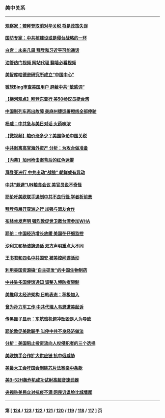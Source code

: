 ### 美中关系
---
#### [观察家：若拜登取消对华关税 将是政策失误](../../pages/nf1412576/n13741274.md?05202045) 
#### [国防专家：中共核建设或是侵台战略的一环](../../pages/nf1412576/n13741297.md?05202045) 
#### [白宫：未来几周 拜登和习近平可能通话](../../pages/nf1412576/n13741150.md?05202045) 
#### [油管热门视频 网站代理 翻墙必看视频](http://209.222.30.114:81/youtube.html?05202045)
#### [美智库哈德逊研究所成立“中国中心”](../../pages/nf1412576/n13741159.md?05202045) 
#### [微软Bing审查美国用户 屏蔽中共“敏感词”](../../pages/nf1412576/n13741031.md?05202045) 
#### [【横河观点】拜登东亚行 美50参议员挺台湾](../../pages/nf1412576/n13741104.md?05202045) 
#### [中国制列车再出故障 美麻州捷运署橙线全部停驶](../../pages/nf1412576/n13741041.md?05202045) 
#### [杨威：中共急与美日对话 火药味浓](../../pages/nf1412576/n13740330.md?05202045) 
#### [【微视频】粮价涨多少？美国争论中国关税](../../pages/nf1412576/n13740815.md?05202045) 
#### [中共剥离高官海外资产 分析：为攻台做准备](../../pages/nf1412576/n13740959.md?05202045) 
#### [【内幕】加州枪击案背后的红色迷雾](../../pages/nf1412576/n13740526.md?05202045) 
#### [拜登亚洲行 中共出动“战狼” 朝鲜或有异动](../../pages/nf1412576/n13740664.md?05202045) 
#### [中共“躲避”UN粮食会议 美官员说不奇怪](../../pages/nf1412576/n13740742.md?05202045) 
#### [耶伦吁美欧联手遏制中共不良行径 学者析前景](../../pages/nf1412576/n13740600.md?05202045) 
#### [拜登将展开亚洲之行 加强与盟友合作](../../pages/nf1412576/n13740583.md?05202045) 
#### [布林肯发声明 强烈敦促世卫邀台湾参加WHA](../../pages/nf1412576/n13740190.md?05202045) 
#### [耶伦：中国经济增长放缓 美国在仔细监控](../../pages/nf1412576/n13740151.md?05202045) 
#### [沙利文和杨洁篪通话 双方声明重点大不同](../../pages/nf1412576/n13740117.md?05202045) 
#### [王书君和四名中共国安 被美控间谍活动](../../pages/nf1412576/n13740137.md?05202045) 
#### [利用美国资源搞“自主研发”的中国生物制药](../../pages/nf1412576/n13740112.md?05202045) 
#### [中共驻多国使馆通知 调整入境防疫限制](../../pages/nf1412576/n13739965.md?05202045) 
#### [美推印太经济架构 日韩表态：积极加入](../../pages/nf1412576/n13739958.md?05202045) 
#### [曾为孙力军工作 中共代理人韦恩遭美起诉](../../pages/nf1412576/n13739487.md?05202045) 
#### [传黑匣子显示：东航班机俯冲坠毁是人为导致](../../pages/nf1412576/n13739368.md?05202045) 
#### [耶伦敦促美欧联手 叫停中共不良经济做法](../../pages/nf1412576/n13739348.md?05202045) 
#### [分析：美国阻止投资流向人权侵犯者的三个选择](../../pages/nf1412576/n13739120.md?05202045) 
#### [美欧携手合作扩大供应链 抗中俄威胁](../../pages/nf1412576/n13739032.md?05202045) 
#### [美最大工会吁国会删除芯片法案亲中条款](../../pages/nf1412576/n13738853.md?05202045) 
#### [美B-52H轰炸机成功试射高超音速武器](../../pages/nf1412576/n13738825.md?05202045) 
#### [央视称美民众对抗疫不满 网民讥讽脸比城墙厚](../../pages/nf1412576/n13738685.md?05202045) 

---
#### 第 [ [124](./124.md?05202045) / [123](./123.md?05202045) / [122](./122.md?05202045) / [121](./121.md?05202045) / [120](./120.md?05202045) / [119](./119.md?05202045) / [118](./118.md?05202045) / [117](./117.md?05202045) ] 页
